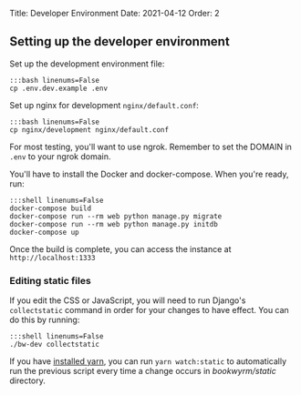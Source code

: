 Title: Developer Environment
Date: 2021-04-12
Order: 2

## Setting up the developer environment

Set up the development environment file:

```
:::bash linenums=False
cp .env.dev.example .env
```

Set up nginx for development `nginx/default.conf`:
```
:::bash linenums=False
cp nginx/development nginx/default.conf
```

For most testing, you'll want to use ngrok. Remember to set the DOMAIN in `.env` to your ngrok domain.

You'll have to install the Docker and docker-compose. When you're ready, run:

```
:::shell linenums=False
docker-compose build
docker-compose run --rm web python manage.py migrate
docker-compose run --rm web python manage.py initdb
docker-compose up
```

Once the build is complete, you can access the instance at `http://localhost:1333`

### Editing static files
If you edit the CSS or JavaScript, you will need to run Django's `collectstatic` command in order for your changes to have effect. You can do this by running:
```
:::shell linenums=False
./bw-dev collectstatic
```

If you have [installed yarn](https://yarnpkg.com/getting-started/install), you can run `yarn watch:static` to automatically run the previous script every time a change occurs in _bookwyrm/static_ directory.

